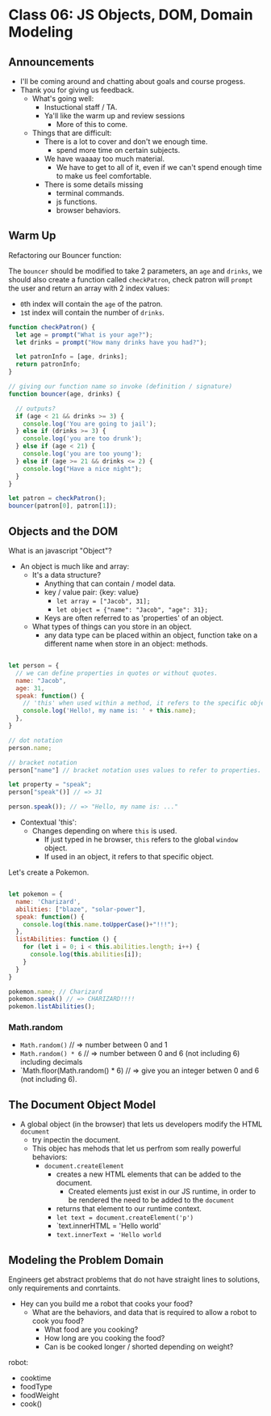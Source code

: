 # Class 06: JS Objects, DOM, Domain Modeling

## Announcements

* I'll be coming around and chatting about goals and course progess.
* Thank you for giving us feedback.
  * What's going well:
    * Instuctional staff / TA.
    * Ya'll like the warm up and review sessions
      * More of this to come.
  * Things that are difficult:
    * There is a lot to cover and don't we enough time.
      * spend more time on certain subjects.
    * We have waaaay too much material.
      * We have to get to all of it, even if we can't spend enough time to make us feel comfortable.
    * There is some details missing
      * terminal commands.
      * js functions.
      * browser behaviors.

## Warm Up

Refactoring our Bouncer function:

The `bouncer` should be modified to take 2 parameters, an `age` and `drinks`, we should also create a function called `checkPatron`, check patron will `prompt` the user and return an array with 2 index values:

* `0`th index will contain the `age` of the patron.
* `1`st index will contain the number of `drinks`.

```js
function checkPatron() {
  let age = prompt("What is your age?");
  let drinks = prompt("How many drinks have you had?");

  let patronInfo = [age, drinks];  
  return patronInfo;
}

// giving our function name so invoke (definition / signature)
function bouncer(age, drinks) {

  // outputs?
  if (age < 21 && drinks >= 3) {
    console.log('You are going to jail');
  } else if (drinks >= 3) {
    console.log('you are too drunk');
  } else if (age < 21) {
    console.log('you are too young');
  } else if (age >= 21 && drinks <= 2) {
    console.log("Have a nice night");
  }
}

let patron = checkPatron();
bouncer(patron[0], patron[1]);
```

## Objects and the DOM

What is an javascript "Object"?

* An object is much like and array:
  * It's a data structure?
    * Anything that can contain / model data.
    * key / value pair: {key: value}
      * `let array = ["Jacob", 31];`
      * `let object = {"name": "Jacob", "age": 31};`
    * Keys are often referred to as 'properties' of an object.
  * What types of things can you store in an object.
    * any data type can be placed within an object, function take on a different name when store in an object: methods.

```js

let person = {
  // we can define properties in quotes or without quotes.
  name: "Jacob",
  age: 31,
  speak: function() {
    // 'this' when used within a method, it refers to the specific object in which the method is defined. 
    console.log('Hello!, my name is: ' + this.name);
  },
}

// dot notation
person.name;

// bracket notation
person["name"] // bracket notation uses values to refer to properties.

let property = "speak";
person["speak"()] // => 31

person.speak()); // => "Hello, my name is: ..."
```

* Contextual 'this':
  * Changes depending on where `this` is used.
    * If just typed in he browser, `this` refers to the global `window` object.
    * If used in an object, it refers to that specific object.

Let's create a Pokemon.

```js

let pokemon = {
  name: 'Charizard',
  abilities: ["blaze", "solar-power"],
  speak: function() {
    console.log(this.name.toUpperCase()+"!!!");
  },
  listAbilities: function () {
    for (let i = 0; i < this.abilities.length; i++) {
      console.log(this.abilities[i]);
    }
  }
}

pokemon.name; // Charizard
pokemon.speak() // => CHARIZARD!!!!
pokemon.listAbilities();

```

### Math.random

* `Math.random()` // => number between 0 and 1
* `Math.random() * 6` // => number between 0 and 6 (not including 6) including decimals
* `Math.floor(Math.random() * 6) // => give you an integer betwen 0 and 6 (not including 6).

## The Document Object Model

* A global object (in the browser) that lets us developers modify the HTML `document`
  * try inpectin the document.
  * This objec has mehods that let us perfrom som really powerful behaviors:
    * `document.createElement`
      * creates a new HTML elements that can be added to the document.
        * Created elements just exist in our JS runtime, in order to be rendered the need to be added to the `document`
      * returns that element to our runtime context.
      * `let text = document.createElement('p')`
      * `text.innerHTML = '<span>Hello world</span>'
      * `text.innerText = 'Hello world`

## Modeling the Problem Domain

Engineers get abstract problems that do not have straight lines to solutions, only requirements and conrtaints.

* Hey can you build me a robot that cooks your food?
  * What are the behaviors, and data that is required to allow a robot to cook you food?
    * What food are you cooking?
    * How long are you cooking the food?
    * Can is be cooked longer / shorted depending on weight?

robot:
  * cooktime
  * foodType
  * foodWeight
  * cook()
